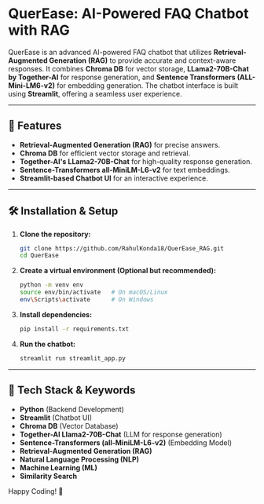 # QuerEase: AI-Powered FAQ Chatbot with RAG

QuerEase is an advanced AI-powered FAQ chatbot that utilizes **Retrieval-Augmented Generation (RAG)** to provide accurate and context-aware responses. It combines **Chroma DB** for vector storage, **LLama2-70B-Chat by Together-AI** for response generation, and **Sentence Transformers (ALL-Mini-LM6-v2)** for embedding generation. The chatbot interface is built using **Streamlit**, offering a seamless user experience.

---

## 🚀 Features

- **Retrieval-Augmented Generation (RAG)** for precise answers.
- **Chroma DB** for efficient vector storage and retrieval.
- **Together-AI's LLama2-70B-Chat** for high-quality response generation.
- **Sentence-Transformers all-MiniLM-L6-v2** for text embeddings.
- **Streamlit-based Chatbot UI** for an interactive experience.

---

## 🛠️ Installation & Setup

1. **Clone the repository:**
   ```bash
   git clone https://github.com/RahulKonda18/QuerEase_RAG.git
   cd QuerEase
   ```

2. **Create a virtual environment (Optional but recommended):**
   ```bash
   python -m venv env
   source env/bin/activate   # On macOS/Linux
   env\Scripts\activate      # On Windows
   ```

3. **Install dependencies:**
   ```bash
   pip install -r requirements.txt
   ```

4. **Run the chatbot:**
   ```bash
   streamlit run streamlit_app.py
   ```

---

## 📌 Tech Stack & Keywords

- **Python** (Backend Development)
- **Streamlit** (Chatbot UI)
- **Chroma DB** (Vector Database)
- **Together-AI Llama2-70B-Chat** (LLM for response generation)
- **Sentence-Transformers (all-MiniLM-L6-v2)** (Embedding Model)
- **Retrieval-Augmented Generation (RAG)**
- **Natural Language Processing (NLP)**
- **Machine Learning (ML)**
- **Similarity Search**



Happy Coding! 🚀
